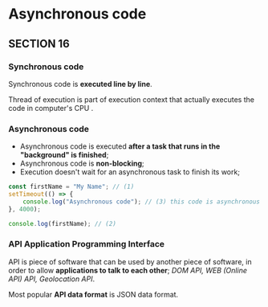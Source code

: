 # Asynchronous code

## SECTION 16

### Synchronous code

Synchronous code is **executed line by line**.

Thread of execution is part of execution context that actually executes the code in computer's CPU .

### Asynchronous code

* Asynchronous code is executed **after a task that runs in the "background" is finished**;
* Asynchronous code is **non-blocking**;
* Execution doesn't wait for an asynchronous task to finish its work;

```js
const firstName = "My Name"; // (1)
setTimeout(() => {
    console.log("Asynchronous code"); // (3) this code is asynchronous and will be executed after 4sec, but will not block the rest of the coming code.
}, 4000);

console.log(firstName); // (2)
```

### API Application Programming Interface

API is piece of software that can be used by another piece of software, in order to allow **applications to talk to each
other**; _DOM API, WEB (Online API) API, Geolocation API_.

Most popular **API data format** is JSON data format.